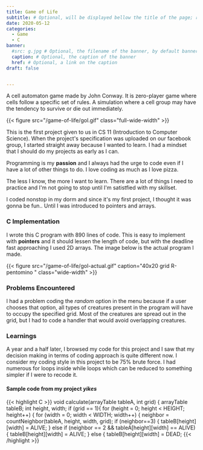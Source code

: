 ```yaml
---
title: Game of Life
subtitle: # Optional, will be displayed bellow the title of the page; remove this line to generate an automatic subtitle
date: 2020-05-12
categories:
  - Game
  - C
banner:
  #src: g.jpg # Optional, the filename of the banner, by default banner.jpg
  caption: # Optional, the caption of the banner
  href: # Optional, a link on the caption
draft: false


---
```


A cell automaton game made by John Conway. It is zero-player game where cells follow a specific set of rules. A simulation where a cell group may have the tendency to survive or die out immediately. 
<!--more--> 
{{< figure src="/game-of-life/gol.gif" class="full-wide-width" >}}

This is the first project given to us in CS 11 (Introduction to Computer Science). When the project's specification was uploaded on our facebook group, I started straight away because I wanted to learn. I had a mindset that I should do my projects as early as I can. 

Programming is my **passion** and I always had the urge to code even if I have a lot of other things to do. I love coding as much as I love pizza.

The less I know, the more I want to learn. There are a lot of things I need to practice and I'm not going to stop until I'm satistfied with my skillset.

I coded nonstop in my dorm and since it's my first project, I thought it was gonna be fun.. Until I was introduced to pointers and arrays.

### C Implementation 


I wrote this C program with 890 lines of code. This is easy to implement with **pointers** and it should lessen the length of code, but with the deadline fast approaching I used 2D arrays. The image below is the actual program I made. 

{{< figure src="/game-of-life/gol-actual.gif" caption="40x20 grid R-pentomino " class="wide-width" >}}

### Problems Encountered

I had a problem coding the *random* option in the menu because if a user chooses that option, all types of creatures present in the program will have to occupy the specified grid. Most of the creatures are spread out in the grid, but I had to code a handler that would avoid overlapping creatures.

### Learnings

A year and a half later, I browsed my code for this project and I saw that my decision making in terms of coding approach is quite different now. I consider my coding style in this project to be 75% brute force. I had numerous for loops inside while loops which can be reduced to something simpler if I were to recode it. 

#### Sample code from my project *yikes*
{{< highlight C >}}
void calculate(arrayTable tableA, int grid) {
	arrayTable tableB;
	int height, width;
	if (grid == 1){
	for (height = 0; height < HEIGHT; height++) {
		for (width = 0; width < WIDTH; width++) {
			neighbor = countNeighbor(tableA, height, width, grid);
			if (neighbor==3) {
				tableB[height][width] = ALIVE;
			} else if (neighbor == 2 && tableA[height][width] == ALIVE) {
				tableB[height][width] = ALIVE;
			} else {
				tableB[height][width] = DEAD;
{{< /highlight >}}
